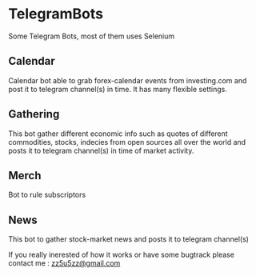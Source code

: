 # TelegramBots
Some Telegram Bots, most of them uses Selenium

## Calendar
Calendar bot able to grab forex-calendar events from investing.com and post it to telegram channel(s) in time. It has many flexible settings. 

## Gathering
This bot gather different economic info such as quotes of different commodities, stocks, indecies from open sources all over the world and posts it to telegram channel(s) in time of market activity.

## Merch
Bot to rule subscriptors

## News
This bot to gather stock-market news and posts it to telegram channel(s)

If you really inerested of how it works or have some bugtrack please contact me : zz5u5zz@gmail.com
